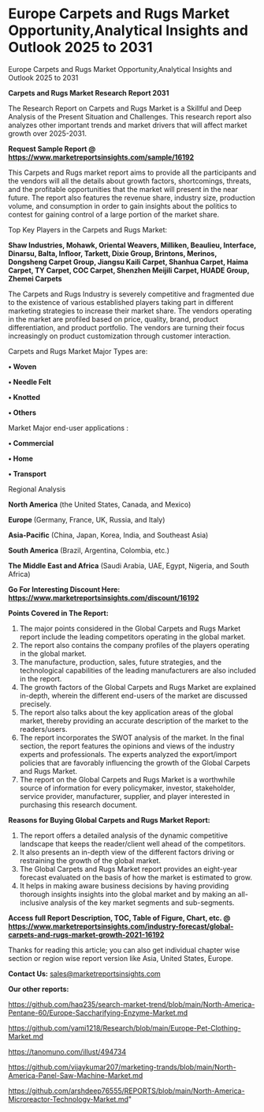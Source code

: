 # Europe Carpets and Rugs Market Opportunity,Analytical Insights and Outlook 2025 to 2031
Europe Carpets and Rugs Market Opportunity,Analytical Insights and Outlook 2025 to 2031

<strong>Carpets and Rugs Market Research Report 2031</strong>

The Research Report on Carpets and Rugs Market is a Skillful and Deep Analysis of the Present Situation and Challenges. This research report also analyzes other important trends and market drivers that will affect market growth over 2025-2031.

<strong>Request Sample Report @ <a href=https://www.marketreportsinsights.com/sample/16192>https://www.marketreportsinsights.com/sample/16192</a></strong>

This Carpets and Rugs market report aims to provide all the participants and the vendors will all the details about growth factors, shortcomings, threats, and the profitable opportunities that the market will present in the near future. The report also features the revenue share, industry size, production volume, and consumption in order to gain insights about the politics to contest for gaining control of a large portion of the market share.

Top Key Players in the Carpets and Rugs Market:

<strong>Shaw Industries, Mohawk, Oriental Weavers, Milliken, Beaulieu, Interface, Dinarsu, Balta, Infloor, Tarkett, Dixie Group, Brintons, Merinos, Dongsheng Carpet Group, Jiangsu Kaili Carpet, Shanhua Carpet, Haima Carpet, TY Carpet, COC Carpet, Shenzhen Meijili Carpet, HUADE Group, Zhemei Carpets</strong>

The Carpets and Rugs Industry is severely competitive and fragmented due to the existence of various established players taking part in different marketing strategies to increase their market share. The vendors operating in the market are profiled based on price, quality, brand, product differentiation, and product portfolio. The vendors are turning their focus increasingly on product customization through customer interaction.

Carpets and Rugs Market Major Types are:

<strong>• Woven

• Needle Felt

• Knotted

• Others</strong>

Market Major end-user applications :

<strong>• Commercial

• Home

• Transport</strong>

Regional Analysis

</u><strong><b>North America</b></strong> (the United States, Canada, and Mexico)

<strong><b>Europe </b></strong>(Germany, France, UK, Russia, and Italy)

<strong><b>Asia-Pacific</b></strong> (China, Japan, Korea, India, and Southeast Asia)

<strong><b>South America</b></strong> (Brazil, Argentina, Colombia, etc.)

<strong><b>The Middle East and Africa</b></strong> (Saudi Arabia, UAE, Egypt, Nigeria, and South Africa)

<strong>Go For Interesting Discount Here: <a href=https://www.marketreportsinsights.com/discount/16192>https://www.marketreportsinsights.com/discount/16192</a></strong>

<strong>Points Covered in The Report:</strong>
<ol>
  <li>The major points considered in the Global Carpets and Rugs Market report include the leading competitors operating in the global market.</li>
  <li>The report also contains the company profiles of the players operating in the global market.</li>
  <li>The manufacture, production, sales, future strategies, and the technological capabilities of the leading manufacturers are also included in the report.</li>
  <li>The growth factors of the Global Carpets and Rugs Market are explained in-depth, wherein the different end-users of the market are discussed precisely.</li>
  <li>The report also talks about the key application areas of the global market, thereby providing an accurate description of the market to the readers/users.</li>
  <li>The report incorporates the SWOT analysis of the market. In the final section, the report features the opinions and views of the industry experts and professionals. The experts analyzed the export/import policies that are favorably influencing the growth of the Global Carpets and Rugs Market.</li>
  <li>The report on the Global Carpets and Rugs Market is a worthwhile source of information for every policymaker, investor, stakeholder, service provider, manufacturer, supplier, and player interested in purchasing this research document.</li>
</ol>
<strong>Reasons for Buying Global Carpets and Rugs Market Report:</strong>

<ol>
  <li>The report offers a detailed analysis of the dynamic competitive landscape that keeps the reader/client well ahead of the competitors.</li>
  <li>It also presents an in-depth view of the different factors driving or restraining the growth of the global market.</li>
  <li>The Global Carpets and Rugs Market report provides an eight-year forecast evaluated on the basis of how the market is estimated to grow.</li>
  <li>It helps in making aware business decisions by having providing thorough insights insights into the global market and by making an all-inclusive analysis of the key market segments and sub-segments.</li>
</ol>
<strong>Access full Report Description, TOC, Table of Figure, Chart, etc. @ <a href=https://www.marketreportsinsights.com/industry-forecast/global-carpets-and-rugs-market-growth-2021-16192>https://www.marketreportsinsights.com/industry-forecast/global-carpets-and-rugs-market-growth-2021-16192</a></strong>


Thanks for reading this article; you can also get individual chapter wise section or region wise report version like Asia, United States, Europe.

<strong>Contact Us:</strong>
sales@marketreportsinsights.com

<strong>Our other reports:</strong>

<a href=https://github.com/haq235/search-market-trend/blob/main/North-America-Pentane-60/Europe-Saccharifying-Enzyme-Market.md>https://github.com/haq235/search-market-trend/blob/main/North-America-Pentane-60/Europe-Saccharifying-Enzyme-Market.md</a>

<a href=https://github.com/yami1218/Research/blob/main/Europe-Pet-Clothing-Market.md>https://github.com/yami1218/Research/blob/main/Europe-Pet-Clothing-Market.md</a>

<a href=https://tanomuno.com/illust/494734>https://tanomuno.com/illust/494734</a>

<a href=https://github.com/vijaykumar207/marketing-trands/blob/main/North-America-Panel-Saw-Machine-Market.md>https://github.com/vijaykumar207/marketing-trands/blob/main/North-America-Panel-Saw-Machine-Market.md</a>

<a href=https://github.com/arshdeep76555/REPORTS/blob/main/North-America-Microreactor-Technology-Market.md>https://github.com/arshdeep76555/REPORTS/blob/main/North-America-Microreactor-Technology-Market.md</a>"
